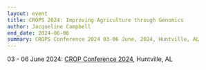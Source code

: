 ```yaml
---
layout: event
title: CROPS 2024: Improving Agriculture through Genomics
author: Jacqueline Campbell
end_date: 2024-06-06
summary: CROPS Conference 2024 03-06 June, 2024, Huntville, AL
---
```

03 - 06 June 2024:
[CROP Conference 2024](https://www.hudsonalpha.org/crops/), Huntville, AL
